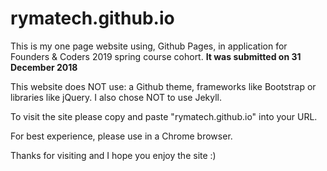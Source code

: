 <h1>rymatech.github.io</h1>

<p>This is my one page website using, Github Pages, in application for Founders & Coders 2019 spring course cohort. <b> It was submitted on 31 December 2018</b></p>

<p>This website does NOT use: a Github theme, frameworks like Bootstrap or libraries like jQuery. I also chose NOT to use Jekyll.</p>

<p>To visit the site please copy and paste "rymatech.github.io" into your URL.</p>

<p>For best experience, please use in a Chrome browser.</p>

<p>Thanks for visiting and I hope you enjoy the site :)</p>
